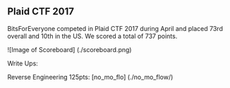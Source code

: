 ## Plaid CTF 2017


BitsForEveryone competed in Plaid CTF 2017 during April and placed 73rd overall and 10th in the US. We scored a total of 737 points.

![Image of Scoreboard] (./scoreboard.png)


Write Ups:

Reverse Engineering 125pts: [no_mo_flo]  (./no_mo_flow/)
